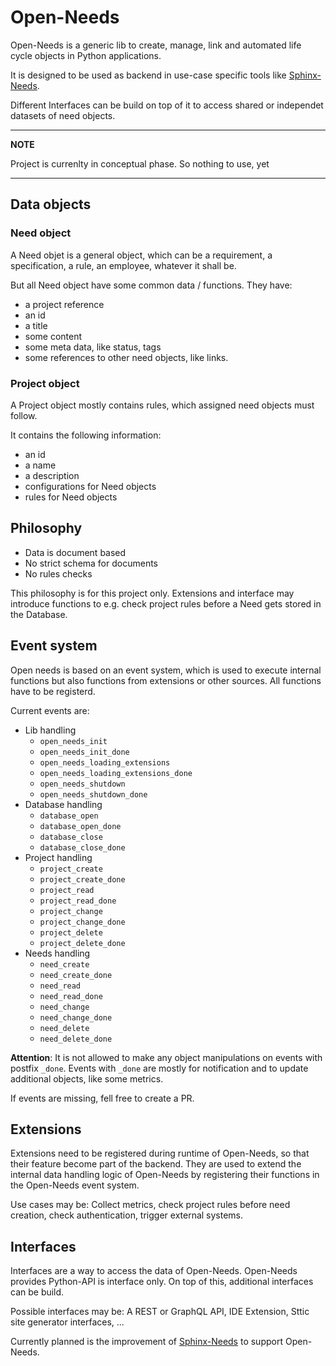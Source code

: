 # Open-Needs

Open-Needs is a generic lib to create, manage, link and automated life cycle objects in Python applications.

It is designed to be used as backend in use-case specific tools like [Sphinx-Needs](https://sphinxcontrib-needs.readthedocs.io/en/latest/).

Different Interfaces can be build on top of it to access shared or independet datasets of need objects.

---
**NOTE**

Project is currenlty in conceptual phase. So nothing to use, yet

---

## Data objects

### Need object
A Need objet is a general object, which can be a requirement, a specification, a rule, an employee, whatever it shall be.

But all Need object have some common data / functions. They have:

* a project reference
* an id
* a title
* some content
* some meta data, like status, tags
* some references to other need objects, like links.

### Project object
A Project object mostly contains rules, which assigned need objects must follow.

It contains the following information:

* an id
* a name
* a description
* configurations for Need objects
* rules for Need objects


## Philosophy 
- Data is document based
- No strict schema for documents
- No rules checks 

This philosophy is for this project only.
Extensions and interface may introduce functions to e.g. check project rules before a Need gets stored in the Database.

## Event system
Open needs is based on an event system, which is used to execute internal functions but also functions from extensions or other sources.
All functions have to be registerd.

Current events are:

* Lib handling
  * ``open_needs_init``
  * ``open_needs_init_done``
  * ``open_needs_loading_extensions``
  * ``open_needs_loading_extensions_done``
  * ``open_needs_shutdown``
  * ``open_needs_shutdown_done``
* Database handling
  * ``database_open``
  * ``database_open_done``
  * ``database_close``
  * ``database_close_done``
* Project handling
  * ``project_create``
  * ``project_create_done``
  * ``project_read``
  * ``project_read_done``
  * ``project_change``
  * ``project_change_done``
  * ``project_delete``
  * ``project_delete_done``
* Needs handling
  * ``need_create``
  * ``need_create_done``
  * ``need_read``
  * ``need_read_done``
  * ``need_change``
  * ``need_change_done``
  * ``need_delete``
  * ``need_delete_done``

**Attention**: It is not allowed to make any object manipulations on events with postfix ``_done``.
Events with ``_done`` are mostly for notification and to update additional objects, like some metrics.

If events are missing, fell free to create a PR.


## Extensions
Extensions need to be registered during runtime of Open-Needs, so that their feature become part of the backend.
They are used to extend the internal data handling logic of Open-Needs by registering their functions in the Open-Needs event system.

Use cases may be: Collect metrics, check project rules before need creation, check authentication, trigger external systems.

## Interfaces
Interfaces are a way to access the data of Open-Needs.
Open-Needs provides Python-API is interface only.
On top of this, additional interfaces can be build.

Possible interfaces may be: A REST or GraphQL API, IDE Extension, Sttic site generator interfaces, ...

Currently planned is the improvement of [Sphinx-Needs](https://sphinxcontrib-needs.readthedocs.io/en/latest/) to support Open-Needs.













